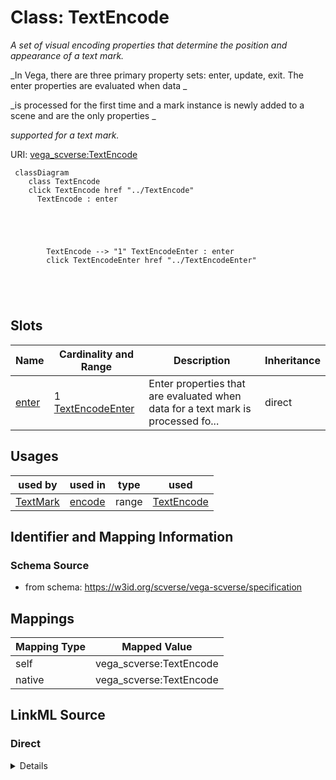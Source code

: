 

# Class: TextEncode 


_A set of visual encoding properties that determine the position and appearance of a text mark._

_In Vega, there are three primary property sets: enter, update, exit. The enter properties are evaluated when data _

_is processed for the first time and a mark instance is newly added to a scene and are the only properties _

_supported for a text mark._





URI: [vega_scverse:TextEncode](https://w3id.org/scverse/vega-scverse/TextEncode)






```mermaid
 classDiagram
    class TextEncode
    click TextEncode href "../TextEncode"
      TextEncode : enter
        
          
    
        
        
        TextEncode --> "1" TextEncodeEnter : enter
        click TextEncodeEnter href "../TextEncodeEnter"
    

        
      
```




<!-- no inheritance hierarchy -->


## Slots

| Name | Cardinality and Range | Description | Inheritance |
| ---  | --- | --- | --- |
| [enter](enter.md) | 1 <br/> [TextEncodeEnter](TextEncodeEnter.md) | Enter properties that are evaluated when data for a text mark is processed fo... | direct |





## Usages

| used by | used in | type | used |
| ---  | --- | --- | --- |
| [TextMark](TextMark.md) | [encode](encode.md) | range | [TextEncode](TextEncode.md) |






## Identifier and Mapping Information







### Schema Source


* from schema: https://w3id.org/scverse/vega-scverse/specification




## Mappings

| Mapping Type | Mapped Value |
| ---  | ---  |
| self | vega_scverse:TextEncode |
| native | vega_scverse:TextEncode |







## LinkML Source

<!-- TODO: investigate https://stackoverflow.com/questions/37606292/how-to-create-tabbed-code-blocks-in-mkdocs-or-sphinx -->

### Direct

<details>
```yaml
name: TextEncode
description: "A set of visual encoding properties that determine the position and\
  \ appearance of a text mark.\nIn Vega, there are three primary property sets: enter,\
  \ update, exit. The enter properties are evaluated when data \nis processed for\
  \ the first time and a mark instance is newly added to a scene and are the only\
  \ properties \nsupported for a text mark."
from_schema: https://w3id.org/scverse/vega-scverse/specification
attributes:
  enter:
    name: enter
    description: "Enter properties that are evaluated when data for a text mark is\
      \ processed for the first time and the \ngroup mark is newly added to a scene."
    from_schema: https://w3id.org/scverse/vega-scverse/encode
    domain_of:
    - ImageEncode
    - LabelEncode
    - SymbolEncode
    - PathEncode
    - TextEncode
    - GroupEncode
    range: TextEncodeEnter
    required: true

```
</details>

### Induced

<details>
```yaml
name: TextEncode
description: "A set of visual encoding properties that determine the position and\
  \ appearance of a text mark.\nIn Vega, there are three primary property sets: enter,\
  \ update, exit. The enter properties are evaluated when data \nis processed for\
  \ the first time and a mark instance is newly added to a scene and are the only\
  \ properties \nsupported for a text mark."
from_schema: https://w3id.org/scverse/vega-scverse/specification
attributes:
  enter:
    name: enter
    description: "Enter properties that are evaluated when data for a text mark is\
      \ processed for the first time and the \ngroup mark is newly added to a scene."
    from_schema: https://w3id.org/scverse/vega-scverse/encode
    alias: enter
    owner: TextEncode
    domain_of:
    - ImageEncode
    - LabelEncode
    - SymbolEncode
    - PathEncode
    - TextEncode
    - GroupEncode
    range: TextEncodeEnter
    required: true

```
</details>